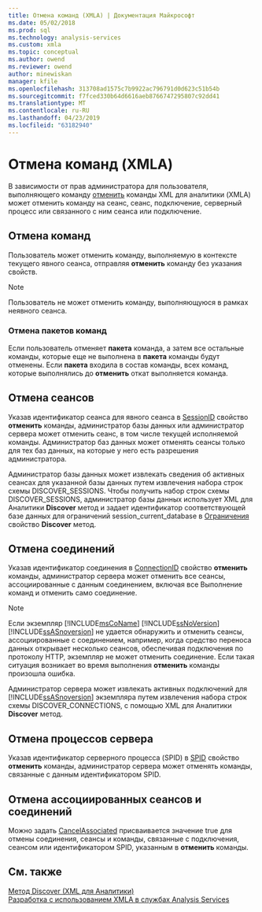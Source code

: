 ```yaml
---
title: Отмена команд (XMLA) | Документация Майкрософт
ms.date: 05/02/2018
ms.prod: sql
ms.technology: analysis-services
ms.custom: xmla
ms.topic: conceptual
ms.author: owend
ms.reviewer: owend
author: minewiskan
manager: kfile
ms.openlocfilehash: 313708ad1575c7b9922ac796791d0d623c51b54b
ms.sourcegitcommit: f7fced330b64d6616aeb8766747295807c92dd41
ms.translationtype: MT
ms.contentlocale: ru-RU
ms.lasthandoff: 04/23/2019
ms.locfileid: "63182940"
---
```

# <a name="canceling-commands-xmla"></a>Отмена команд (XMLA)
  В зависимости от прав администратора для пользователя, выполняющего команду [отменить](https://docs.microsoft.com/bi-reference/xmla/xml-elements-commands/cancel-element-xmla) команды XML для аналитики (XMLA) может отменить команду на сеанс, сеанс, подключение, серверный процесс или связанного с ним сеанса или подключение.  
  
## <a name="canceling-commands"></a>Отмена команд  
 Пользователь может отменить команду, выполняемую в контексте текущего явного сеанса, отправляя **отменить** команду без указания свойств.  
  
> [!NOTE]  
>  Пользователь не может отменить команду, выполняющуюся в рамках неявного сеанса.  
  
### <a name="canceling-batch-commands"></a>Отмена пакетов команд  
 Если пользователь отменяет **пакета** команда, а затем все остальные команды, которые еще не выполнена в **пакета** команды будут отменены. Если **пакета** входила в состав команды, всех команд, которые выполнялись до **отменить** откат выполняется команда.  
  
## <a name="canceling-sessions"></a>Отмена сеансов  
 Указав идентификатор сеанса для явного сеанса в [SessionID](https://docs.microsoft.com/bi-reference/xmla/xml-elements-properties/id-element-xmla) свойство **отменить** команды, администратор базы данных или администратор сервера может отменить сеанс, в том числе текущей исполняемой команды. Администратор баз данных может отменять сеансы только для тех баз данных, на которые у него есть разрешения администратора.  
  
 Администратор базы данных может извлекать сведения об активных сеансах для указанной базы данных путем извлечения набора строк схемы DISCOVER_SESSIONS. Чтобы получить набор строк схемы DISCOVER_SESSIONS, администратор базы данных использует XML для Аналитики **Discover** метод и задает идентификатор соответствующей базе данных для ограничений session_current_database в [Ограничения](https://docs.microsoft.com/bi-reference/xmla/xml-elements-properties/restrictions-element-xmla) свойство **Discover** метод.  
  
## <a name="canceling-connections"></a>Отмена соединений  
 Указав идентификатор соединения в [ConnectionID](https://docs.microsoft.com/bi-reference/xmla/xml-elements-properties/connectionid-element-xmla) свойство **отменить** команды, администратор сервера может отменить все сеансы, ассоциированные с данным соединением, включая все Выполнение команд и отменить само соединение.  
  
> [!NOTE]
>  Если экземпляр [!INCLUDE[msCoName](../../includes/msconame-md.md)] [!INCLUDE[ssNoVersion](../../includes/ssnoversion-md.md)] [!INCLUDE[ssASnoversion](../../includes/ssasnoversion-md.md)] не удается обнаружить и отменить сеансы, ассоциированные с соединением, например, когда средство переноса данных открывает несколько сеансов, обеспечивая подключения по протоколу HTTP, экземпляр не может отменить соединение. Если такая ситуация возникает во время выполнения **отменить** команды произошла ошибка.  
  
 Администратор сервера может извлекать активных подключений для [!INCLUDE[ssASnoversion](../../includes/ssasnoversion-md.md)] экземпляра путем извлечения набора строк схемы DISCOVER_CONNECTIONS, с помощью XML для Аналитики **Discover** метод.  
  
## <a name="canceling-server-processes"></a>Отмена процессов сервера  
 Указав идентификатор серверного процесса (SPID) в [SPID](https://docs.microsoft.com/bi-reference/xmla/xml-elements-properties/id-element-xmla) свойство **отменить** команды, администратор сервера может отменять команды, связанные с данным идентификатором SPID.  
  
## <a name="canceling-associated-sessions-and-connections"></a>Отмена ассоциированных сеансов и соединений  
 Можно задать [CancelAssociated](https://docs.microsoft.com/bi-reference/xmla/xml-elements-properties/cancelassociated-element-xmla) присваивается значение true для отмены соединения, сеансы и команды, связанные с подключения, сеансом или идентификатором SPID, указанным в **отменить** команды.  
  
## <a name="see-also"></a>См. также  
 [Метод Discover &#40;XML для Аналитики&#41;](https://docs.microsoft.com/bi-reference/xmla/xml-elements-methods-discover)   
 [Разработка с использованием XMLA в службах Analysis Services](../../analysis-services/multidimensional-models-scripting-language-assl-xmla/developing-with-xmla-in-analysis-services.md)  
  
  
